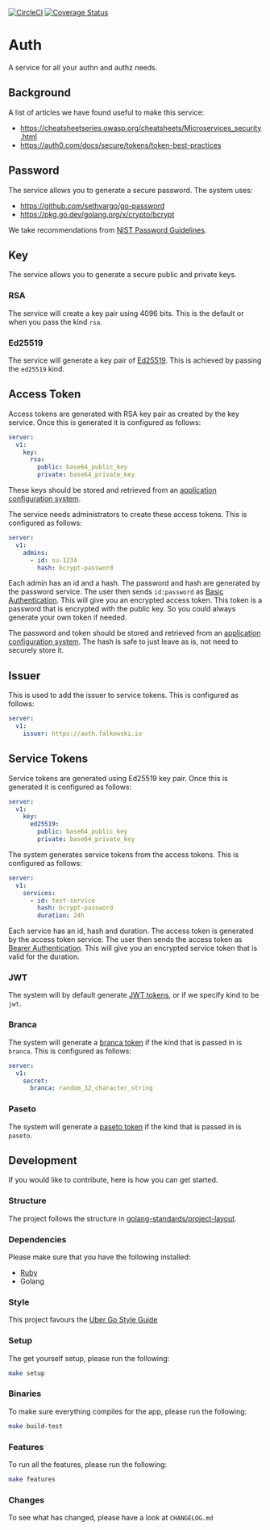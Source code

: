 [![CircleCI](https://circleci.com/gh/alexfalkowski/auth.svg?style=svg)](https://circleci.com/gh/alexfalkowski/auth)
[![Coverage Status](https://coveralls.io/repos/github/alexfalkowski/auth/badge.svg?branch=master)](https://coveralls.io/github/alexfalkowski/auth?branch=master)

# Auth

A service for all your authn and authz needs.

## Background

A list of articles we have found useful to make this service:
- https://cheatsheetseries.owasp.org/cheatsheets/Microservices_security.html
- https://auth0.com/docs/secure/tokens/token-best-practices

## Password

The service allows you to generate a secure password. The system uses:
- https://github.com/sethvargo/go-password
- https://pkg.go.dev/golang.org/x/crypto/bcrypt

We take recommendations from [NIST Password Guidelines](https://blog.netwrix.com/2022/11/14/nist-password-guidelines).

## Key

The service allows you to generate a secure public and private keys.

### RSA

The service will create a key pair using 4096 bits. This is the default or when you pass the kind `rsa`.

### Ed25519

The service will generate a key pair of [Ed25519](https://ed25519.cr.yp.to/). This is achieved by passing the `ed25519` kind.

## Access Token

Access tokens are generated with RSA key pair as created by the key service. Once this is generated it is configured as follows:

```yaml
server:
  v1:
    key:
      rsa:
        public: base64_public_key
        private: base64_private_key
```

These keys should be stored and retrieved from an [application configuration system](https://github.com/alexfalkowski/konfig).

The service needs administrators to create these access tokens. This is configured as follows:

```yaml
server:
  v1:
    admins:
      - id: su-1234
        hash: bcrypt-password
```

Each admin has an id and a hash. The password and hash are generated by the password service. The user then sends `id:password` as [Basic Authentication](https://swagger.io/docs/specification/authentication/basic-authentication/). This will give you an encrypted access token. This token is a password that is encrypted with the public key. So you could always generate your own token if needed.

The password and token should be stored and retrieved from an [application configuration system](https://github.com/alexfalkowski/konfig). The hash is safe to just leave as is, not need to securely store it.

## Issuer

This is used to add the issuer to service tokens. This is configured as follows:

```yaml
server:
  v1:
    issuer: https://auth.falkowski.io
```

## Service Tokens

Service tokens are generated using Ed25519 key pair. Once this is generated it is configured as follows:

```yaml
server:
  v1:
    key:
      ed25519:
        public: base64_public_key
        private: base64_private_key
```

The system generates service tokens from the access tokens. This is configured as follows:

```yaml
server:
  v1:
    services:
      - id: test-service
        hash: bcrypt-password
        duration: 24h
```

Each service has an id, hash and duration. The access token is generated by the access token service. The user then sends the access token as [Bearer Authentication](https://swagger.io/docs/specification/authentication/bearer-authentication/). This will give you an encrypted service token that is valid for the duration.

### JWT

The system will by default generate [JWT tokens](https://jwt.io/), or if we specify kind to be `jwt`.

### Branca

The system will generate a [branca token](https://branca.io/) if the kind that is passed in is `branca`. This is configured as follows:

```yaml
server:
  v1:
    secret:
      branca: random_32_character_string
```

### Paseto

The system will generate a [paseto token](https://github.com/paseto-standard/paseto-spec) if the kind that is passed in is `paseto`.

## Development

If you would like to contribute, here is how you can get started.

### Structure

The project follows the structure in [golang-standards/project-layout](https://github.com/golang-standards/project-layout).

### Dependencies

Please make sure that you have the following installed:
- [Ruby](.ruby-version)
- Golang

### Style

This project favours the [Uber Go Style Guide](https://github.com/uber-go/guide/blob/master/style.md)

### Setup

The get yourself setup, please run the following:

```sh
make setup
```

### Binaries

To make sure everything compiles for the app, please run the following:

```sh
make build-test
```

### Features

To run all the features, please run the following:

```sh
make features
```

### Changes

To see what has changed, please have a look at `CHANGELOG.md`
